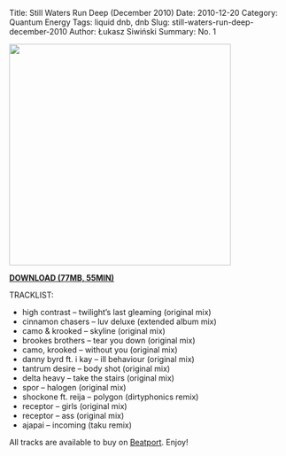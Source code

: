 Title: Still Waters Run Deep (December 2010)
Date: 2010-12-20
Category: Quantum Energy
Tags: liquid dnb, dnb
Slug: still-waters-run-deep-december-2010
Author: Łukasz Siwiński
Summary: No. 1

<!-- ### IMAGE ### -->
<a href ="https://drive.google.com/uc?export=download&id=0B_4_ynm06YZIamVCUS12TW1haHM" 
    title="DOWNLOAD" target="_blank">
    <img width="400" src="https://drive.google.com/uc?export=download&id=0BzB_BNja1f1KRWJ6OXhiUFp3ME0" />
</a>

<!-- DOWNLOAD LINK -->
<a href ="https://drive.google.com/file/d/0B_4_ynm06YZIamVCUS12TW1haHM/edit?usp=sharing" 
    title="Quantum Energy - Still Waters Run Deep (December 2010)" target="_blank">
**DOWNLOAD (77MB, 55MIN)**
</a>

TRACKLIST:  

* high contrast – twilight’s last gleaming (original mix)
* cinnamon chasers – luv deluxe (extended album mix)
* camo & krooked – skyline (original mix)
* brookes brothers – tear you down (original mix)
* camo, krooked – without you (original mix)
* danny byrd ft. i kay – ill behaviour (original mix)
* tantrum desire – body shot (original mix)
* delta heavy – take the stairs (original mix)
* spor – halogen (original mix)
* shockone ft. reija – polygon (dirtyphonics remix)
* receptor – girls (original mix)
* receptor – ass (original mix)
* ajapai – incoming (taku remix)

All tracks are available to buy on <a href="http://beatport.com" target="_blank">Beatport</a>.
Enjoy!